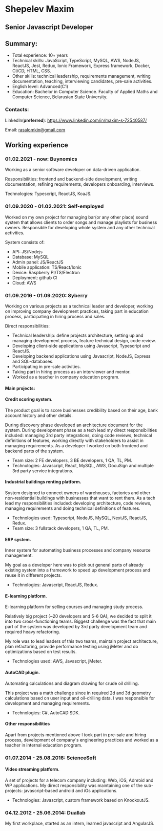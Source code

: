 # Shepelev Maxim

## Senior Javascript Developer

## Summary:
* Total experience: 10+ years
* Technical skills: JavaScript, TypeScript, MySQL, AWS, NodeJS, ReactJS, Jest, Redux, Ionic Framework, Express framework, Docker, CI/CD, HTML, CSS.
* Other skills: technical leadership, requirements management, writing documentation, teaching, interviewing candidates, pre-sale activities.
* English level: Advanced(C1)
* Education: Bachelor in Computer Science. Faculty of Applied Maths and Computer Science, Belarusian State University.

### Contacts:

LinkedIn(**preferred**): https://www.linkedin.com/in/maxim-s-72540587/

Email: <a href="mailto:rasalomkin@gmail.com">rasalomkin@gmail.com</a>  

## Working experience

### 01.02.2021 - now: Buynomics

Working as a senior software developer on data-driven application.

Responsibilities: frontend and backend-side development, writing documentation, refining requirements, developers onboarding, interviews.

Technologies: Typescript, ReactJS, KoaJS.

### 01.09.2020 - 01.02.2021: Self-employed

Worked on my own project for managing bar(or any other place) sound system that allows clients to order songs and manage playlists for business owners. Responsible for developing whole system and any other technical activities.

System consists of:
* API: JS/Nodejs
* Database: MySQL
* Admin panel: JS/ReactJS
* Mobile application: TS/React/Ionic
* Device: Raspberry PI/TS/Electron
* Deployment: github CI
* Cloud: AWS

### 01.09.2016 - 01.09.2020: Syberry

Working on various projects as a technical leader and developer, working on improving company development practices, taking part in education process, participating in hiring process and sales.

Direct responsibilities:
- Technical leadership: define projects architecture, setting up and managing development process, feature technical design, code review.
- Developing client-side applications using Javascript, Typescript and ReactJS.
- Developing backend applications using Javascript, NodeJS, Express and SQL-databases.
- Participating in pre-sale activities.
- Taking part in hiring process as an interviewer and mentor.
- Worked as a teacher in company education program.

#### Main projects:

#### Credit scoring system.
The product goal is to score businesses credibility based on their age, bank account history and other details.

During discovery phase developed an architecture document for the system. During development phase as a tech lead my direct responsibilities included: managing 3rd party integrations, doing code reviews, technical definitions of features, working directly with stakeholders to assist in managing requirements. As a developer I worked on both frontend and backend parts of the system.

* Team size: 2 FE developers, 3 BE developers, 1 QA, TL, PM.
* Technologies: Javascript, React, MySQL, AWS, DocuSign and multiple 3rd party service integrations.

#### Industrial buildings renting platform.

System designed to connect owners of warehouses, factories and other non-residential buildings with businesses that want to rent them. As a tech lead my responsibilities included: developing architecture, code reviews, managing requirements and doing technical definitions of features.

* Technologies used: Typescript, NodeJS, MySQL, NextJS, ReactJS, Redux.
* Team size: 3 fullstack developers, 1 QA, TL, PM.

#### ERP system.
Inner system for automating business processes and company resource management.

My goal as a developer here was to pick out general parts of already existing system into a framework to speed up development process and reuse it in different projects.
* Technologies: Javascript, ReactJS, Redux.

#### E-learning platform.
E-learning platform for selling courses and managing study process.

Relatively big project (~20 developers and 5-6 QA), we decided to split it into two cross-functioning teams. Biggest challenge was the fact that main part of the system was developed by 3rd party development team and required heavy refactoring.

My role was to lead leaders of this two teams, maintain project architecture, plan refactoring, provide performance testing using jMeter and do optimizations based on test results.

* Technologies used: AWS, Javascript, jMeter. 

#### AutoCAD plugin.
Automating calculations and diagram drawing for crude oil drilling.

This project was a math challenge since in required 2d and 3d geometry calculations based on user input and oil-drilling data. I was responsible for development and managing requirements.
* Technologies: C#, AutoCAD SDK.


#### Other responsibilities

Apart from projects mentioned above I took part in pre-sale and hiring process, development of company's engineering practices and worked as a teacher in internal education program.

### 01.07.2014 - 25.08.2016: ScienceSoft

#### Video streaming platform.

A set of projects for a telecom company including: Web, iOS, Adnroid and WP applications. My direct responsibility was maintaining one of the sub-projects: javascript-based android and iOs applications.

* Technologies: Javascript, custom framework based on KnockoutJS.

### 04.12.2012 - 25.06.2014: Duallab

My first workplace, started as an intern, learned javascript and AngularJS.
